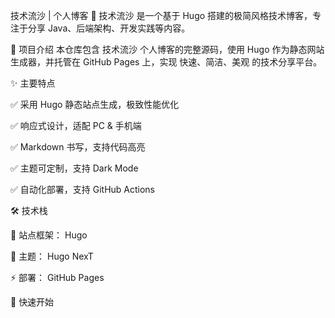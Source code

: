 技术流沙 | 个人博客
🚀 技术流沙 是一个基于 Hugo 搭建的极简风格技术博客，专注于分享 Java、后端架构、开发实践等内容。

🌟 项目介绍
本仓库包含 技术流沙 个人博客的完整源码，使用 Hugo 作为静态网站生成器，并托管在 GitHub Pages 上，实现 快速、简洁、美观 的技术分享平台。

✨ 主要特点

✅ 采用 Hugo 静态站点生成，极致性能优化

✅ 响应式设计，适配 PC & 手机端

✅ Markdown 书写，支持代码高亮

✅ 主题可定制，支持 Dark Mode

✅ 自动化部署，支持 GitHub Actions

🛠 技术栈

🚀 站点框架： Hugo

🎨 主题： Hugo NexT

⚡ 部署： GitHub Pages 

🚀 快速开始
